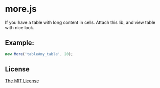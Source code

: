 # more.js

If you have a table with long content in cells.
Attach this lib, and view table with nice look.

## Example:

```js
new More('table#my_table', 20);
```

## License

[The MIT License][0]

[0]: http://piecioshka.mit-license.org

